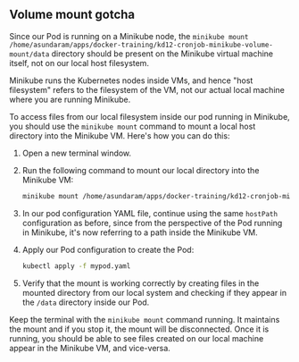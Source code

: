 ## Volume mount gotcha
Since our Pod is running on a Minikube node, the `minikube mount /home/asundaram/apps/docker-training/kd12-cronjob-minikube-volume-mount/data` directory should be present on the Minikube virtual machine itself, not on our local host filesystem.

Minikube runs the Kubernetes nodes inside VMs, and hence "host filesystem" refers to the filesystem of the VM, not our actual local machine where you are running Minikube.

To access files from our local filesystem inside our pod running in Minikube, you should use the `minikube mount` command to mount a local host directory into the Minikube VM. Here's how you can do this:

1. Open a new terminal window.
   
2. Run the following command to mount our local directory into the Minikube VM:

   ```sh
   minikube mount /home/asundaram/apps/docker-training/kd12-cronjob-minikube-volume-mount/data:/home/asundaram/apps/docker-training/kd12-cronjob-minikube-volume-mount/data
   ```

3. In our pod configuration YAML file, continue using the same `hostPath` configuration as before, since from the perspective of the Pod running in Minikube, it's now referring to a path inside the Minikube VM.

4. Apply our Pod configuration to create the Pod:

   ```sh
   kubectl apply -f mypod.yaml
   ```

5. Verify that the mount is working correctly by creating files in the mounted directory from our local system and checking if they appear in the `/data` directory inside our Pod.

Keep the terminal with the `minikube mount` command running. It maintains the mount and if you stop it, the mount will be disconnected. Once it is running, you should be able to see files created on our local machine appear in the Minikube VM, and vice-versa.